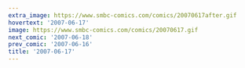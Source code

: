 ```yaml
---
extra_image: https://www.smbc-comics.com/comics/20070617after.gif
hovertext: '2007-06-17'
image: https://www.smbc-comics.com/comics/20070617.gif
next_comic: '2007-06-18'
prev_comic: '2007-06-16'
title: '2007-06-17'
---
```


